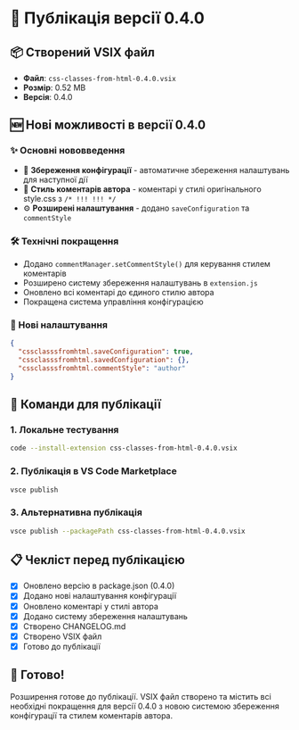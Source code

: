 # 🚀 Публікація версії 0.4.0

## 📦 Створений VSIX файл
- **Файл**: `css-classes-from-html-0.4.0.vsix`
- **Розмір**: 0.52 MB
- **Версія**: 0.4.0

## 🆕 Нові можливості в версії 0.4.0

### ✨ Основні нововведення
- 💾 **Збереження конфігурації** - автоматичне збереження налаштувань для наступної дії
- 🎨 **Стиль коментарів автора** - коментарі у стилі оригінального style.css з `/* !!! !!! */`
- ⚙️ **Розширені налаштування** - додано `saveConfiguration` та `commentStyle`

### 🛠️ Технічні покращення
- Додано `commentManager.setCommentStyle()` для керування стилем коментарів
- Розширено систему збереження налаштувань в `extension.js`
- Оновлено всі коментарі до єдиного стилю автора
- Покращена система управління конфігурацією

### 📝 Нові налаштування
```json
{
  "cssclasssfromhtml.saveConfiguration": true,
  "cssclasssfromhtml.savedConfiguration": {},
  "cssclasssfromhtml.commentStyle": "author"
}
```

## 📝 Команди для публікації

### 1. Локальне тестування
```bash
code --install-extension css-classes-from-html-0.4.0.vsix
```

### 2. Публікація в VS Code Marketplace
```bash
vsce publish
```

### 3. Альтернативна публікація
```bash
vsce publish --packagePath css-classes-from-html-0.4.0.vsix
```

## 📋 Чекліст перед публікацією

- [x] Оновлено версію в package.json (0.4.0)
- [x] Додано нові налаштування конфігурації
- [x] Оновлено коментарі у стилі автора
- [x] Додано систему збереження налаштувань
- [x] Створено CHANGELOG.md
- [x] Створено VSIX файл
- [x] Готово до публікації

## 🎯 Готово!

Розширення готове до публікації. VSIX файл створено та містить всі необхідні покращення для версії 0.4.0 з новою системою збереження конфігурації та стилем коментарів автора.